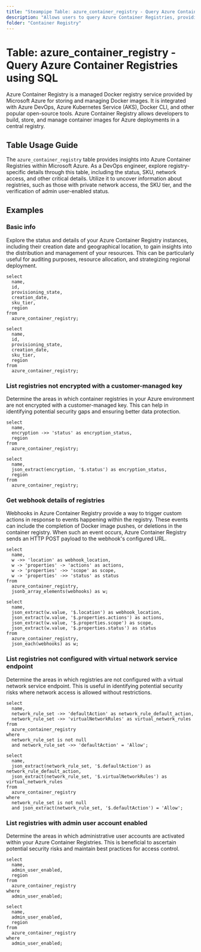 ```yaml
---
title: "Steampipe Table: azure_container_registry - Query Azure Container Registries using SQL"
description: "Allows users to query Azure Container Registries, providing insights into the status, SKU, network access, and other critical details."
folder: "Container Registry"
---
```


# Table: azure_container_registry - Query Azure Container Registries using SQL

Azure Container Registry is a managed Docker registry service provided by Microsoft Azure for storing and managing Docker images. It is integrated with Azure DevOps, Azure Kubernetes Service (AKS), Docker CLI, and other popular open-source tools. Azure Container Registry allows developers to build, store, and manage container images for Azure deployments in a central registry.

## Table Usage Guide

The `azure_container_registry` table provides insights into Azure Container Registries within Microsoft Azure. As a DevOps engineer, explore registry-specific details through this table, including the status, SKU, network access, and other critical details. Utilize it to uncover information about registries, such as those with private network access, the SKU tier, and the verification of admin user-enabled status.

## Examples

### Basic info
Explore the status and details of your Azure Container Registry instances, including their creation date and geographical location, to gain insights into the distribution and management of your resources. This can be particularly useful for auditing purposes, resource allocation, and strategizing regional deployment.

```sql+postgres
select
  name,
  id,
  provisioning_state,
  creation_date,
  sku_tier,
  region
from
  azure_container_registry;
```

```sql+sqlite
select
  name,
  id,
  provisioning_state,
  creation_date,
  sku_tier,
  region
from
  azure_container_registry;
```

### List registries not encrypted with a customer-managed key
Determine the areas in which container registries in your Azure environment are not encrypted with a customer-managed key. This can help in identifying potential security gaps and ensuring better data protection.

```sql+postgres
select
  name,
  encryption ->> 'status' as encryption_status,
  region
from
  azure_container_registry;
```

```sql+sqlite
select
  name,
  json_extract(encryption, '$.status') as encryption_status,
  region
from
  azure_container_registry;
```

### Get webhook details of registries
Webhooks in Azure Container Registry provide a way to trigger custom actions in response to events happening within the registry. These events can include the completion of Docker image pushes, or deletions in the container registry. When such an event occurs, Azure Container Registry sends an HTTP POST payload to the webhook's configured URL.

```sql+postgres
select
  name,
  w ->> 'location' as webhook_location,
  w -> 'properties' -> 'actions' as actions,
  w -> 'properties' ->> 'scope' as scope,
  w -> 'properties' ->> 'status' as status
from
  azure_container_registry,
  jsonb_array_elements(webhooks) as w;
```

```sql+sqlite
select
  name,
  json_extract(w.value, '$.location') as webhook_location,
  json_extract(w.value, '$.properties.actions') as actions,
  json_extract(w.value, '$.properties.scope') as scope,
  json_extract(w.value, '$.properties.status') as status
from
  azure_container_registry,
  json_each(webhooks) as w;
```

### List registries not configured with virtual network service endpoint
Determine the areas in which registries are not configured with a virtual network service endpoint. This is useful in identifying potential security risks where network access is allowed without restrictions.

```sql+postgres
select
  name,
  network_rule_set ->> 'defaultAction' as network_rule_default_action,
  network_rule_set ->> 'virtualNetworkRules' as virtual_network_rules
from
  azure_container_registry
where
  network_rule_set is not null
  and network_rule_set ->> 'defaultAction' = 'Allow';
```

```sql+sqlite
select
  name,
  json_extract(network_rule_set, '$.defaultAction') as network_rule_default_action,
  json_extract(network_rule_set, '$.virtualNetworkRules') as virtual_network_rules
from
  azure_container_registry
where
  network_rule_set is not null
  and json_extract(network_rule_set, '$.defaultAction') = 'Allow';
```

### List registries with admin user account enabled
Determine the areas in which administrative user accounts are activated within your Azure Container Registries. This is beneficial to ascertain potential security risks and maintain best practices for access control.

```sql+postgres
select
  name,
  admin_user_enabled,
  region
from
  azure_container_registry
where
  admin_user_enabled;
```

```sql+sqlite
select
  name,
  admin_user_enabled,
  region
from
  azure_container_registry
where
  admin_user_enabled;
```